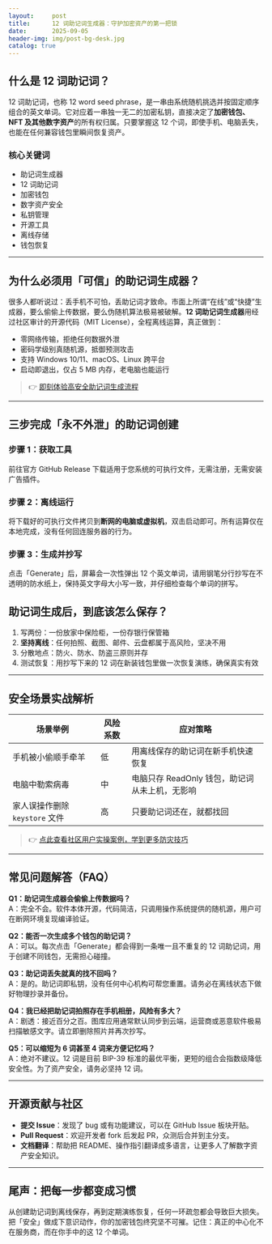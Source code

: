 ```yaml
---
layout:     post
title:      12 词助记词生成器：守护加密资产的第一把锁
date:       2025-09-05
header-img: img/post-bg-desk.jpg
catalog: true
---
```


## 什么是 12 词助记词？
12 词助记词，也称 12 word seed phrase，是一串由系统随机挑选并按固定顺序组合的英文单词。它对应着一串独一无二的加密私钥，直接决定了**加密钱包、NFT 及其他数字资产**的所有权归属。只要掌握这 12 个词，即使手机、电脑丢失，也能在任何兼容钱包里瞬间恢复资产。

### 核心关键词
* 助记词生成器  
* 12 词助记词  
* 加密钱包  
* 数字资产安全  
* 私钥管理  
* 开源工具  
* 离线存储  
* 钱包恢复  

---

## 为什么必须用「可信」的助记词生成器？

很多人都听说过：丢手机不可怕，丢助记词才致命。市面上所谓“在线”或“快捷”生成器，要么偷偷上传数据，要么伪随机算法极易被破解。**12 词助记词生成器**用经过社区审计的开源代码（MIT License），全程离线运算，真正做到：

- 零网络传输，拒绝任何数据外泄  
- 密码学级别真随机源，抵御预测攻击  
- 支持 Windows 10/11、macOS、Linux 跨平台  
- 启动即退出，仅占 5 MB 内存，老电脑也能运行

> 👉 [即刻体验高安全助记词生成流程](https://okxdog.com/)

---

## 三步完成「永不外泄」的助记词创建

### 步骤 1：获取工具
前往官方 GitHub Release 下载适用于您系统的可执行文件，无需注册，无需安装广告插件。

### 步骤 2：离线运行
将下载好的可执行文件拷贝到**断网的电脑或虚拟机**，双击启动即可。所有运算仅在本地完成，没有任何回连服务器的行为。

### 步骤 3：生成并抄写
点击「Generate」后，屏幕会一次性弹出 12 个英文单词，请用钢笔分行抄写在不透明的防水纸上，保持英文字母大小写一致，并仔细检查每个单词的拼写。

## 助记词生成后，到底该怎么保存？
1. 写两份：一份放家中保险柜，一份存银行保管箱  
2. **坚持离线**：任何拍照、截图、邮件、云盘都属于高风险，坚决不用  
3. 分散地点：防火、防水、防盗三原则并存  
4. 测试恢复：用抄写下来的 12 词在新装钱包里做一次恢复演练，确保真实有效  

---

## 安全场景实战解析

| 场景举例 | 风险系数 | 应对策略 |
| --- | --- | --- |
| 手机被小偷顺手牵羊 | 低 | 用离线保存的助记词在新手机快速恢复 |
| 电脑中勒索病毒 | 中 | 电脑只存 ReadOnly 钱包，助记词从未上机，无影响 |
| 家人误操作删除 `keystore` 文件 | 高 | 只要助记词还在，就都找回 |

> 👉 [点此查看社区用户实操案例，学到更多防灾技巧](https://okxdog.com/)

---

## 常见问题解答（FAQ）

**Q1：助记词生成器会偷偷上传数据吗？**  
A：完全不会。软件本体开源，代码简洁，只调用操作系统提供的随机源，用户可在断网环境复现编译验证。

**Q2：能否一次生成多个钱包的助记词？**  
A：可以。每次点击「Generate」都会得到一条唯一且不重复的 12 词助记词，用于创建不同钱包，无需担心碰撞。

**Q3：助记词丢失就真的找不回吗？**  
A：是的。助记词即私钥，没有任何中心机构可帮您重置。请务必在离线状态下做好物理抄录并备份。

**Q4：我已经把助记词拍照存在手机相册，风险有多大？**  
A：剧透：接近百分之百。图库应用通常默认同步到云端，运营商或恶意软件极易扫描敏感文字。请立即删除照片并再次抄写。

**Q5：可以缩短为 6 词甚至 4 词来方便记忆吗？**  
A：绝对不建议。12 词是目前 BIP-39 标准的最优平衡，更短的组合会指数级降低安全性。为了资产安全，请务必坚持 12 词。

---

## 开源贡献与社区

- **提交 Issue**：发现了 bug 或有功能建议，可以在 GitHub Issue 板块开贴。  
- **Pull Request**：欢迎开发者 fork 后发起 PR，众测后合并到主分支。  
- **文档翻译**：帮助把 README、操作指引翻译成多语言，让更多人了解数字资产安全知识。  

---

## 尾声：把每一步都变成习惯

从创建助记词到离线保存，再到定期演练恢复，任何一环疏忽都会导致巨大损失。把「安全」做成下意识动作，你的加密钱包终究坚不可摧。记住：真正的中心化不在服务商，而在你手中的这 12 个单词。